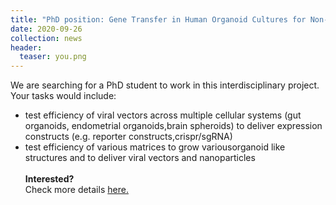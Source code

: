```yaml
---
title: "PhD position: Gene Transfer in Human Organoid Cultures for Non-Invasive Imaging of Biological Processes"
date: 2020-09-26
collection: news
header:
  teaser: you.png
---
```


We are searching for a PhD student to work in this interdisciplinary project. Your tasks would include:
* test efficiency of viral vectors across multiple cellular systems (gut organoids, endometrial organoids,brain spheroids) to deliver expression constructs (e.g. reporter constructs,crispr/sgRNA)
* test efficiency  of various matrices to grow variousorganoid like structures and to deliver viral vectors and nanoparticles
<br> <br>**Interested?**<br> Check more details <a href="https://www.kuleuven.be/personeel/jobsite/jobs/55904969">here. </a>
